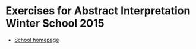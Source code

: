 # Exercises for Abstract Interpretation Winter School 2015

* [School homepage](http://janmidtgaard.dk/aiws15/)
